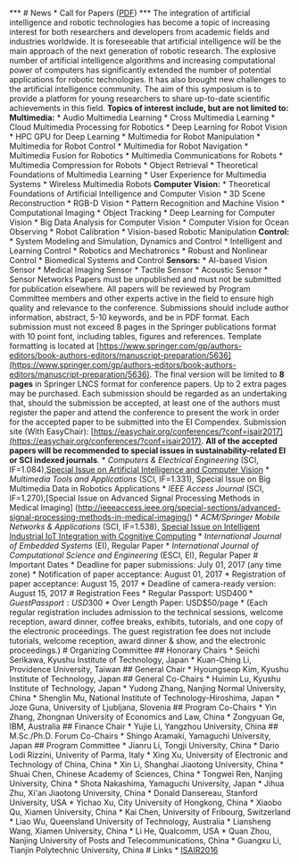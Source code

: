 *** # News * Call for Papers ([PDF](https://github.com/rikukeibin/isair2017/blob/master/ISAIR2017CFP.pdf)) *** The integration of artificial intelligence and robotic technologies has become a topic of increasing interest for both researchers and developers from academic fields and industries worldwide. It is foreseeable that artificial intelligence will be the main approach of the next generation of robotic research. The explosive number of artificial intelligence algorithms and increasing computational power of computers has significantly extended the number of potential applications for robotic technologies. It has also brought new challenges to the artificial intelligence community. The aim of this symposium is to provide a platform for young researchers to share up-to-date scientific achievements in this field. **Topics of interest include, but are not limited to:** **Multimedia:** * Audio Multimedia Learning * Cross Multimedia Learning * Cloud Multimedia Processing for Robotics * Deep Learning for Robot Vision * HPC GPU for Deep Learning * Multimedia for Robot Manipulation * Multimedia for Robot Control * Multimedia for Robot Navigation * Multimedia Fusion for Robotics * Multimedia Communications for Robots * Multimedia Compression for Robots * Object Retrieval * Theoretical Foundations of Multimedia Learning * User Experience for Multimedia Systems * Wireless Multimedia Robots **Computer Vision:** * Theoretical Foundations of Artificial Intelligence and Computer Vision * 3D Scene Reconstruction * RGB-D Vision * Pattern Recognition and Machine Vision * Computational Imaging * Object Tracking * Deep Learning for Computer Vision * Big Data Analysis for Computer Vision * Computer Vision for Ocean Observing * Robot Calibration * Vision-based Robotic Manipulation **Control:** * System Modeling and Simulation, Dynamics and Control * Intelligent and Learning Control * Robotics and Mechatronics * Robust and Nonlinear Control * Biomedical Systems and Control **Sensors:** * AI-based Vision Sensor * Medical Imaging Sensor * Tactile Sensor * Acoustic Sensor * Sensor Networks Papers must be unpublished and must not be submitted for publication elsewhere. All papers will be reviewed by Program Committee members and other experts active in the field to ensure high quality and relevance to the conference. Submissions should include author information, abstract, 5-10 keywords, and be in PDF format. Each submission must not exceed 8 pages in the Springer publications format with 10 point font, including tables, figures and references. Template formatting is located at [https://www.springer.com/gp/authors-editors/book-authors-editors/manuscript-preparation/5636](https://www.springer.com/gp/authors-editors/book-authors-editors/manuscript-preparation/5636). The final version will be limited to **8 pages** in Springer LNCS format for conference papers. Up to 2 extra pages may be purchased. Each submission should be regarded as an undertaking that, should the submission be accepted, at least one of the authors must register the paper and attend the conference to present the work in order for the accepted paper to be submitted into the EI Compendex. Submission site (With EasyChair): [https://easychair.org/conferences/?conf=isair2017](https://easychair.org/conferences/?conf=isair2017).  **All of the accepted papers will be recommended to special issues in sustainability-related EI or SCI indexed journals**. * _Computers & Electrical Engineering_ (SCI, IF=1.084),[Special Issue on Artificial Intelligence and Computer Vision](http://www.journals.elsevier.com/computers-and-electrical-engineering/call-for-papers/special-issue-on-artificial-intelligence-and-computer-vision) * _Multimedia Tools and Applications_ (SCI, IF=1.331), Special Issue on Big Multimedia Data in Robotics Applications * _IEEE Access Journal_ (SCI, IF=1.270),[Special Issue on Advanced Signal Processing Methods in Medical Imaging] (http://ieeeaccess.ieee.org/special-sections/advanced-signal-processing-methods-in-medical-imaging/) * _ACM/Springer Mobile Networks & Applications_ (SCI, IF=1.538), [Special Issue on Intelligent Industrial IoT Integration with Cognitive Computing](http://www.springer.com/engineering/signals/journal/11036) * _International Journal of Embedded Systems_ (EI), Regular Paper * _International Journal of Computational Science and Engineering_ (ESCI, EI), Regular Paper # Important Dates * Deadline for paper submissions: July 01, 2017 (any time zone) * Notification of paper acceptance: August 01, 2017 * Registration of paper acceptance: August 15, 2017 * Deadline of camera-ready version: August 15, 2017 # Registration Fees * Regular Passport: USD$400 * Guest Passport: USD$300 * Over Length Paper: USD$50/page * (Each regular registration includes admission to the technical sessions, welcome reception, award dinner, coffee breaks, exhibits, tutorials, and one copy of the electronic proceedings. The guest registration fee does not include tutorials, welcome reception, award dinner & show, and the electronic proceedings.) # Organizing Committee ## Honorary Chairs * Seiichi Serikawa, Kyushu Institute of Technology, Japan * Kuan-Ching Li, Providence University, Taiwan ## General Chair * Hyoungseop Kim, Kyushu Institute of Technology, Japan ## General Co-Chairs * Huimin Lu, Kyushu Institute of Technology, Japan * Yudong Zhang, Nanjing Normal University, China * Shenglin Mu, National Institute of Technology-Hiroshima, Japan * Joze Guna, University of Ljubljana, Slovenia ## Program Co-Chairs * Yin Zhang, Zhongnan University of Economics and Law, China * Zongyuan Ge, IBM, Australia ## Finance Chair * Yujie Li, Yangzhou University, China ## M.Sc./Ph.D. Forum Co-Chairs * Shingo Aramaki, Yamaguchi University, Japan ## Program Committee * Jianru Li, Tongji University, China * Dario Lodi Rizzini, Univerity of Parma, Italy * Xing Xu, University of Electronic and Technology of China, China * Xin Li, Shanghai Jiaotong University, China * Shuai Chen, Chinese Academy of Sciences, China * Tongwei Ren, Nanjing University, China * Shota Nakashima, Yamaguchi University, Japan * Jihua Zhu, Xi'an Jiaotong University, China * Donald Dansereau, Stanford University, USA * Yichao Xu, City University of Hongkong, China * Xiaobo Qu, Xiamen University, China * Kai Chen, University of Fribourg, Switzerland * Liao Wu, Queensland University of Technology, Australia * Liansheng Wang, Xiamen University, China * Li He, Qualcomm, USA * Quan Zhou, Nanjing University of Posts and Telecommunications, China * Guangxu Li, Tianjin Polytechnic University, China # Links * [ISAIR2016](https://rikukeibin.github.io/air2016/) 

